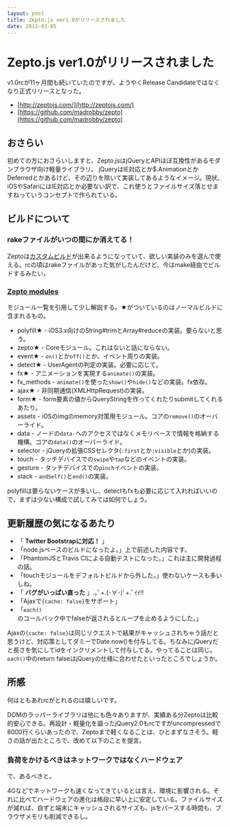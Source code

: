 ```yaml
---
layout: post
title: Zepto.js ver1.0がリリースされました
date: 2013-03-05
---
```


# Zepto.js ver1.0がリリースされました

v1.0rcが11ヶ月間も続いていたのですが、ようやくRelease Candidateではなくなり正式リリースとなった。

- [http://zeptojs.com/](http://zeptojs.com/)
- [https://github.com/madrobby/zepto](https://github.com/madrobby/zepto)

## おさらい

初めての方におさらいしますと、Zepto.jsはjQueryとAPIほぼ互換性があるモダンブラウザ向け軽量ライブラリ。
jQueryはIE対応とか$.AnimationとかDeferredとかあるけど、その辺りを除いて実装してあるようなイメージ。現状、iOSやSafariにはIE対応とか必要ない訳で、これ使うとファイルサイズ落とせますねっていうコンセプトで作られている。

## ビルドについて

### rakeファイルがいつの間にか消えてる！

Zeptoは[カスタムビルド](https://github.com/madrobby/zepto#building)が出来るようになっていて、欲しい実装のみを選んで使える。rcの頃はrakeファイルがあった気がしたんだけど、今はmake経由でビルドするみたい。

### [Zepto modules](https://github.com/madrobby/zepto#zepto-modules)

モジュール一覧を引用して少し解説する。★がついているのはノーマルビルドに含まれるもの。

- polyfill★ - iOS3.x向けのString#trimとArray#reduceの実装。要らないと思う。
- zepto★ - Coreモジュール。これはないと話にならない。
- event★ - `on()`とか`off()`とか、イベント周りの実装。
- detect★ - UserAgentの判定の実装。必要に応じて。
- fx★ - アニメーションを実現する`animate()`の実装。
- fx_methods - `animate()`を使った`show()`や`hide()`などの実装。fx依存。
- ajax★ - 非同期通信(XMLHttpRequest)の実装。
- form★ - form要素の値からQueryStringを作ってくれたりsubmitしてくれるあたり。
- assets - iOSのimgのmemory対策用モジュール。コアの`remove()`のオーバーライド。
- data - ノードの`data-`へのアクセスではなくメモリベースで情報を格納する機構。コアの`data()`のオーバーライド。
- selector - jQueryの拡張CSSセレクタ(`:first`とか`:visible`とか)の実装。
- touch - タッチデバイスでの`swipe`や`tap`などのイベントの実装。
- gesture - タッチデバイスでの`pinch`イベントの実装。
- stack - `andSelf()`と`end()`の実装。

polyfillは要らないケースが多いし、detectもfxも必要に応じて入れればいいので、まずは少ない構成で試してみては如何でしょう。

## 更新履歴の気になるあたり

- 「 **Twitter Bootstrapに対応！** 」
- 「node.jsベースのビルドになったよ。」上で前述した内容です。
- 「PhantomJSとTravis CIによる自動テストになった。」これは主に開発過程の話。
- 「touchモジュールをデフォルトビルドから外した。」使わないケースも多いしね。
- 「 **バグがいっぱい直った** 」.｡ﾟ+.(･∀･)ﾟ+.ﾟｲｲ!!
- 「Ajaxで`{cache: false}`をサポート」
- 「`each()`のコールバック中でfalseが返されるとループを止めるようにした。」

Ajaxの`{cache: false}`は同じリクエストで結果がキャッシュされちゃう話だと思うけど、対応策としてダミーでDate.now()を付与してる。ちなみにjQueryだと長さを気にしてidをインクリメントして付与してる。やってることは同じ。`each()`中のreturn falseはjQueryの仕様に合わせたといったところでしょうか。

## 所感

何はともあれrcがとれるのは嬉しいです。

DOMのラッパーライブラリは他にも色々ありますが、実績ある分Zeptoは比較的安心できる。再設計・軽量化を謳ったjQuery2.0もrcですがuncompressedで8000行くらいあったので、Zeptoまで軽くなることは、ひとまずなさそう。軽さの話が出たところで、改めて以下のことを提言。

### 負荷をかけるべきはネットワークではなくハードウェア

で、あるべきと。

4Gなどでネットワークも速くなってきているとは言え、環境に影響される。それに比べてハードウェアの進化は格段に早い上に安定している。ファイルサイズが減れば、自ずと端末にキャッシュされるサイズも、jsをパースする時間も、ブラウザメモリも削減できるし。